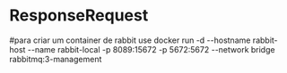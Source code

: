 # ResponseRequest
#para criar um container de rabbit use 
docker run -d --hostname rabbit-host --name rabbit-local -p 8089:15672 -p 5672:5672 --network bridge rabbitmq:3-management